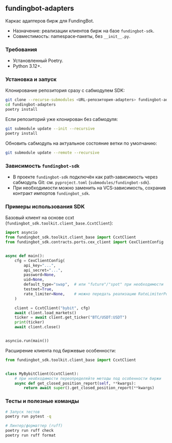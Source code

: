 ## fundingbot-adapters

Каркас адаптеров бирж для FundingBot.

- Назначение: реализации клиентов бирж на базе `fundingbot-sdk`.
- Совместимость: namespace‑пакеты, без `__init__.py`.

### Требования

- Установленный Poetry.
- Python 3.12+.

### Установка и запуск

Клонирование репозитория сразу с сабмодулем SDK:

```bash
git clone --recurse-submodules <URL-репозитория-adapters> fundingbot-adapters
cd fundingbot-adapters
poetry install
```

Если репозиторий уже клонирован без сабмодуля:

```bash
git submodule update --init --recursive
poetry install
```

Обновить сабмодуль на актуальное состояние ветки по умолчанию:

```bash
git submodule update --remote --recursive
```

### Зависимость `fundingbot-sdk`

- В проекте `fundingbot-sdk` подключён как path‑зависимость через сабмодуль Git: см. `pyproject.toml` (`submodules/fundingbot-sdk`).
- При необходимости можно заменить на VCS‑зависимость, сохранив контракт импортов `fundingbot_sdk`.

### Примеры использования SDK

Базовый клиент на основе ccxt (`fundingbot_sdk.toolkit.client_base.CcxtClient`):

```python
import asyncio
from fundingbot_sdk.toolkit.client_base import CcxtClient
from fundingbot_sdk.contracts.ports.cex_client import CexClientConfig


async def main():
    cfg = CexClientConfig(
        api_key="...",
        api_secret="...",
        password=None,
        uid=None,
        default_type="swap",  # или "future"/"spot" при необходимости
        testnet=True,
        rate_limiter=None,    # можно передать реализацию RateLimiterPort
    )

    client = CcxtClient("bybit", cfg)
    await client.load_markets()
    ticker = await client.get_ticker("BTC/USDT:USDT")
    print(ticker)
    await client.close()


asyncio.run(main())
```

Расширение клиента под биржевые особенности:

```python
from fundingbot_sdk.toolkit.client_base import CcxtClient


class MyBybitClient(CcxtClient):
    # при необходимости переопределяйте методы под особенности биржи
    async def get_closed_position_report(self, **kwargs):
        return await super().get_closed_position_report(**kwargs)
```

### Тесты и полезные команды

```bash
# Запуск тестов
poetry run pytest -q

# Линтер/форматтер (ruff)
poetry run ruff check
poetry run ruff format
```
